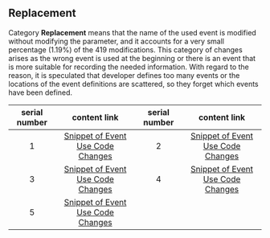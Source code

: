 ## Replacement
Category **Replacement** means that the name of the used event is modified without modifying the parameter, and it accounts for a very small percentage (1.19\%) of the 419 modifications. This category of changes arises as the wrong event is used at the beginning or there is an event that is more suitable for recording the needed information. With regard to the reason, it is speculated that developer defines too many events or the locations of the event definitions are scattered, so they forget which events have been defined. 

|serial number|  content link  |serial number|  content link  |
|    :---:    |      :---:     |    :---:    |      :---:     |
|1|[Snippet of Event Use Code Changes](https://SolEventStudy01.github.io/Solidity-Event-Study/Event-Evolution/Replacement/1.html)|2|[Snippet of Event Use Code Changes](https://SolEventStudy01.github.io/Solidity-Event-Study/Event-Evolution/Replacement/2.html)
|3|[Snippet of Event Use Code Changes](https://SolEventStudy01.github.io/Solidity-Event-Study/Event-Evolution/Replacement/3.html)|4|[Snippet of Event Use Code Changes](https://SolEventStudy01.github.io/Solidity-Event-Study/Event-Evolution/Replacement/4.html)
|5|[Snippet of Event Use Code Changes](https://SolEventStudy01.github.io/Solidity-Event-Study/Event-Evolution/Replacement/5.html)


